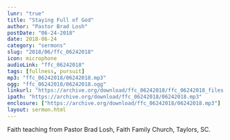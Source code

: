 ```yaml
---
lunr: "true"
title: "Staying Full of God"
author: "Pastor Brad Losh"
postDate: "06-24-2018"
date: 2018-06-24
category: "sermons"
slug: "2018/06/ffc_06242018"
icon: microphone
audioLink: "ffc_06242018"
tags: [fullness, pursuit]
mp3: "ffc_06242018/06242018.mp3"
ogg: "ffc_06242018/06242018.ogg"
linkurl: "https://archive.org/download/ffc_06242018/ffc_06242018_files.xml"
ipath: "https://archive.org/download/ffc_06242018/06242018.mp3"
enclosure: ["https://archive.org/download/ffc_06242018/06242018.mp3"]
layout: sermon.html
---
```


Faith teaching from Pastor Brad Losh, Faith Family Church, Taylors, SC.
